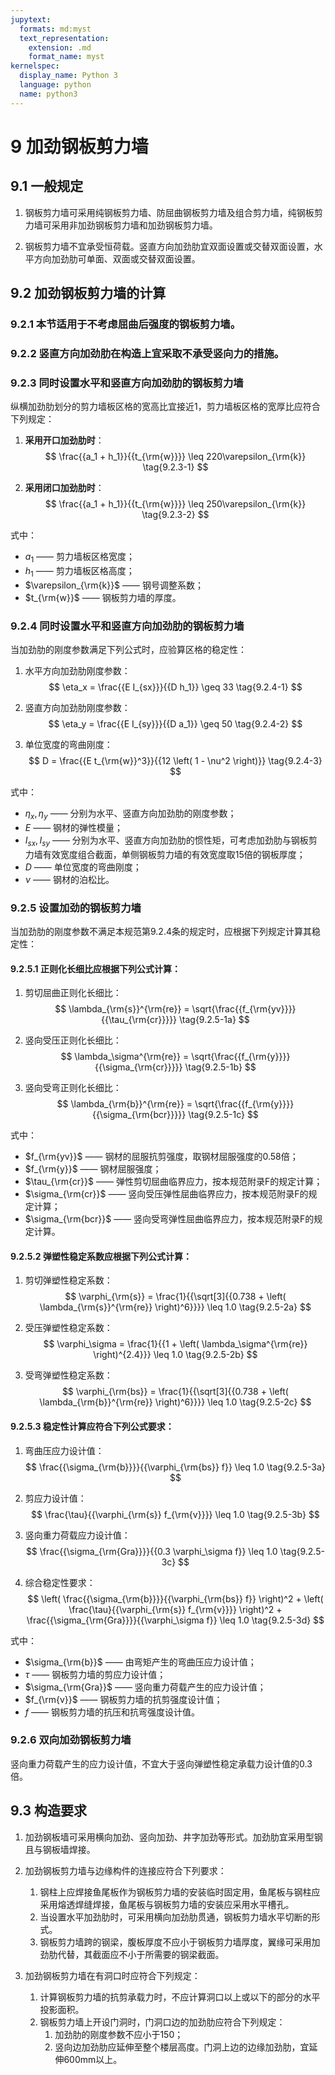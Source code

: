 ```yaml
---
jupytext:
  formats: md:myst
  text_representation:
    extension: .md
    format_name: myst
kernelspec:
  display_name: Python 3
  language: python
  name: python3
---
```


# 9 加劲钢板剪力墙


## 9.1 一般规定

1. 钢板剪力墙可采用纯钢板剪力墙、防屈曲钢板剪力墙及组合剪力墙，纯钢板剪力墙可采用非加劲钢板剪力墙和加劲钢板剪力墙。

2. 钢板剪力墙不宜承受恒荷载。竖直方向加劲肋宜双面设置或交替双面设置，水平方向加劲肋可单面、双面或交替双面设置。


## 9.2 加劲钢板剪力墙的计算

### 9.2.1 本节适用于不考虑屈曲后强度的钢板剪力墙。

### 9.2.2 竖直方向加劲肋在构造上宜采取不承受竖向力的措施。

### 9.2.3 同时设置水平和竖直方向加劲肋的钢板剪力墙

纵横加劲肋划分的剪力墙板区格的宽高比宜接近1，剪力墙板区格的宽厚比应符合下列规定：

1. **采用开口加劲肋时**：
    $$
    \frac{{a_1 + h_1}}{{t_{\rm{w}}}} \leq 220\varepsilon_{\rm{k}} \tag{9.2.3-1}
    $$

2. **采用闭口加劲肋时**：
    $$
    \frac{{a_1 + h_1}}{{t_{\rm{w}}}} \leq 250\varepsilon_{\rm{k}} \tag{9.2.3-2}
    $$

式中：
- $a_1$ —— 剪力墙板区格宽度；
- $h_1$ —— 剪力墙板区格高度；
- $\varepsilon_{\rm{k}}$ —— 钢号调整系数；
- $t_{\rm{w}}$ —— 钢板剪力墙的厚度。

### 9.2.4 同时设置水平和竖直方向加劲肋的钢板剪力墙

当加劲肋的刚度参数满足下列公式时，应验算区格的稳定性：

1. 水平方向加劲肋刚度参数：
    $$
    \eta_x = \frac{{E I_{sx}}}{{D h_1}} \geq 33 \tag{9.2.4-1}
    $$

2. 竖直方向加劲肋刚度参数：
    $$
    \eta_y = \frac{{E I_{sy}}}{{D a_1}} \geq 50 \tag{9.2.4-2}
    $$

3. 单位宽度的弯曲刚度：
    $$
    D = \frac{{E t_{\rm{w}}^3}}{{12 \left( 1 - \nu^2 \right)}} \tag{9.2.4-3}
    $$

式中：
- $\eta_x, \eta_y$ —— 分别为水平、竖直方向加劲肋的刚度参数；
- $E$ —— 钢材的弹性模量；
- $I_{sx}, I_{sy}$ —— 分别为水平、竖直方向加劲肋的惯性矩，可考虑加劲肋与钢板剪力墙有效宽度组合截面，单侧钢板剪力墙的有效宽度取15倍的钢板厚度；
- $D$ —— 单位宽度的弯曲刚度；
- $\nu$ —— 钢材的泊松比。

### 9.2.5 设置加劲的钢板剪力墙

当加劲肋的刚度参数不满足本规范第9.2.4条的规定时，应根据下列规定计算其稳定性：

#### 9.2.5.1 正则化长细比应根据下列公式计算：

1. 剪切屈曲正则化长细比：
    $$
    \lambda_{\rm{s}}^{\rm{re}} = \sqrt{\frac{{f_{\rm{yv}}}}{{\tau_{\rm{cr}}}}} \tag{9.2.5-1a}
    $$

2. 竖向受压正则化长细比：
    $$
    \lambda_\sigma^{\rm{re}} = \sqrt{\frac{{f_{\rm{y}}}}{{\sigma_{\rm{cr}}}}} \tag{9.2.5-1b}
    $$

3. 竖向受弯正则化长细比：
    $$
    \lambda_{\rm{b}}^{\rm{re}} = \sqrt{\frac{{f_{\rm{y}}}}{{\sigma_{\rm{bcr}}}}} \tag{9.2.5-1c}
    $$

式中：
- $f_{\rm{yv}}$ —— 钢材的屈服抗剪强度，取钢材屈服强度的0.58倍；
- $f_{\rm{y}}$ —— 钢材屈服强度；
- $\tau_{\rm{cr}}$ —— 弹性剪切屈曲临界应力，按本规范附录F的规定计算；
- $\sigma_{\rm{cr}}$ —— 竖向受压弹性屈曲临界应力，按本规范附录F的规定计算；
- $\sigma_{\rm{bcr}}$ —— 竖向受弯弹性屈曲临界应力，按本规范附录F的规定计算。

#### 9.2.5.2 弹塑性稳定系数应根据下列公式计算：

1. 剪切弹塑性稳定系数：
    $$
    \varphi_{\rm{s}} = \frac{1}{{\sqrt[3]{{0.738 + \left( \lambda_{\rm{s}}^{\rm{re}} \right)^6}}}} \leq 1.0 \tag{9.2.5-2a}
    $$

2. 受压弹塑性稳定系数：
    $$
    \varphi_\sigma = \frac{1}{{1 + \left( \lambda_\sigma^{\rm{re}} \right)^{2.4}}} \leq 1.0 \tag{9.2.5-2b}
    $$

3. 受弯弹塑性稳定系数：
    $$
    \varphi_{\rm{bs}} = \frac{1}{{\sqrt[3]{{0.738 + \left( \lambda_{\rm{b}}^{\rm{re}} \right)^6}}}} \leq 1.0 \tag{9.2.5-2c}
    $$

#### 9.2.5.3 稳定性计算应符合下列公式要求：

1. 弯曲压应力设计值：
    $$
    \frac{{\sigma_{\rm{b}}}}{{\varphi_{\rm{bs}} f}} \leq 1.0 \tag{9.2.5-3a}
    $$

2. 剪应力设计值：
    $$
    \frac{\tau}{{\varphi_{\rm{s}} f_{\rm{v}}}} \leq 1.0 \tag{9.2.5-3b}
    $$

3. 竖向重力荷载应力设计值：
    $$
    \frac{{\sigma_{\rm{Gra}}}}{{0.3 \varphi_\sigma f}} \leq 1.0 \tag{9.2.5-3c}
    $$

4. 综合稳定性要求：
    $$
    \left( \frac{{\sigma_{\rm{b}}}}{{\varphi_{\rm{bs}} f}} \right)^2 + \left( \frac{\tau}{{\varphi_{\rm{s}} f_{\rm{v}}}} \right)^2 + \frac{{\sigma_{\rm{Gra}}}}{{\varphi_\sigma f}} \leq 1.0 \tag{9.2.5-3d}
    $$

式中：
- $\sigma_{\rm{b}}$ —— 由弯矩产生的弯曲压应力设计值；
- $\tau$ —— 钢板剪力墙的剪应力设计值；
- $\sigma_{\rm{Gra}}$ —— 竖向重力荷载产生的应力设计值；
- $f_{\rm{v}}$ —— 钢板剪力墙的抗剪强度设计值；
- $f$ —— 钢板剪力墙的抗压和抗弯强度设计值。

### 9.2.6 双向加劲钢板剪力墙

竖向重力荷载产生的应力设计值，不宜大于竖向弹塑性稳定承载力设计值的0.3倍。


## 9.3 构造要求

1. 加劲钢板墙可采用横向加劲、竖向加劲、井字加劲等形式。加劲肋宜采用型钢且与钢板墙焊接。

2. 加劲钢板剪力墙与边缘构件的连接应符合下列要求：
    1. 钢柱上应焊接鱼尾板作为钢板剪力墙的安装临时固定用，鱼尾板与钢柱应采用熔透焊缝焊接，鱼尾板与钢板剪力墙的安装应采用水平槽孔。
    2. 当设置水平加劲肋时，可采用横向加劲肋贯通，钢板剪力墙水平切断的形式。
    3. 钢板剪力墙跨的钢梁，腹板厚度不应小于钢板剪力墙厚度，翼缘可采用加劲肋代替，其截面应不小于所需要的钢梁截面。

3. 加劲钢板剪力墙在有洞口时应符合下列规定：
    1. 计算钢板剪力墙的抗剪承载力时，不应计算洞口以上或以下的部分的水平投影面积。
    2. 钢板剪力墙上开设门洞时，门洞口边的加劲肋应符合下列规定：
        1. 加劲肋的刚度参数不应小于150；
        2. 竖向边加劲肋应延伸至整个楼层高度。门洞上边的边缘加劲肋，宜延伸600mm以上。

